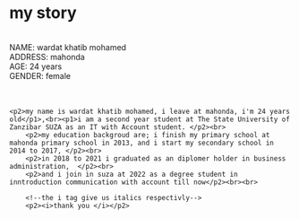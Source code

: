 <!DOCTYPE html>
<html lang="en">

<head>
    <title>my cv</title>
</head>
<body>
    <!--the strong give us bold respectivly-->
    <h1> <strong>my story</strong></h1><br>
    <p1>NAME: wardat khatib mohamed</p1><br>
    <p1>ADDRESS: mahonda</p1><br>
    <P1>AGE: 24 years</P1><br>
    <p1>GENDER: female</p1><br><br><br>

    <p2>my name is wardat khatib mohamed, i leave at mahonda, i'm 24 years old</p1>,<br><p1>i am a second year student at The State University of Zanzibar SUZA as an IT with Account student. </p2><br>
        <p2>my education backgroud are; i finish my primary school at mahonda primary school in 2013, and i start my secondary school in 2014 to 2017, </p2><br>
        <p2>in 2018 to 2021 i graduated as an diplomer holder in business administration,  </p2><br>
        <p2>and i join in suza at 2022 as a degree student in inntroduction communication with account till now</p2><br><br>

        <!--the i tag give us italics respectivly-->
        <p2><i>thank you </i></p2>
</body>

</html>
